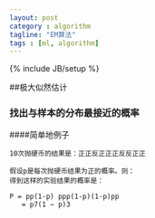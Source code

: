 ```yaml
---
layout: post
category : algorithm
tagline: "EM算法"
tags : [ml, algorithm]
---
```

{% include JB/setup %}


##极大似然估计
### 找出与样本的分布最接近的概率

####简单地例子

	10次抛硬币的结果是：正正反正正正反反正正

	假设p是每次抛硬币结果为正的概率。则：
	得到这样的实验结果的概率是：

	P = pp(1-p) ppp(1-p)(1-p)pp
	   = p7(1 − p)3
